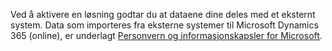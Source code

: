 Ved å aktivere en løsning godtar du at dataene dine deles med et eksternt system. Data som importeres fra eksterne systemer til Microsoft Dynamics 365 (online), er underlagt [Personvern og informasjonskapsler for Microsoft](http://go.microsoft.com/fwlink/p/?LinkID=521839).